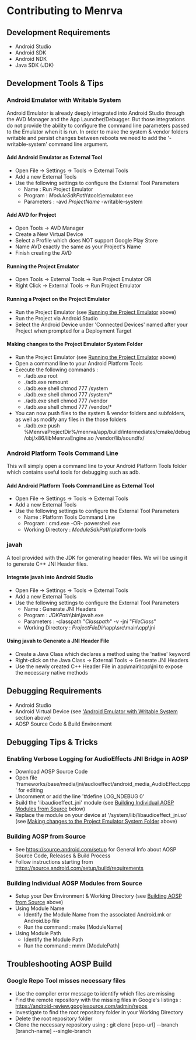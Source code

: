 # Contributing to Menrva

## Development Requirements
  - Android Studio
  - Android SDK
  - Android NDK
  - Java SDK (JDK)

## Development Tools & Tips

### Android Emulator with Writable System
Android Emulator is already deeply integrated into Android Studio through the AVD Manager and the App Launcher/Debugger.  But those integrations do not provide the ability to configure the command line parameters passed to the Emulator when it is run.  In order to make the system & vendor folders writable and persist changes between reboots we need to add the '-writable-system' command line argument.

#### Add Android Emulator as External Tool
  - Open File -> Settings -> Tools -> External Tools
  - Add a new External Tools
  - Use the following settings to configure the External Tool Parameters
    * Name : Run Project Emulator
    * Program : $ModuleSdkPath$\tools\emulator.exe
    * Parameters : -avd $ProjectName$ -writable-system

#### Add AVD for Project
  - Open Tools -> AVD Manager
  - Create a New Virtual Device
  - Select a Profile which does NOT support Google Play Store
  - Name AVD exactly the same as your Project's Name
  - Finish creating the AVD

#### Running the Project Emulator
  - Open Tools -> External Tools -> Run Project Emulator
  OR
  - Right Click -> External Tools -> Run Project Emulator

#### Running a Project on the Project Emulator
  - Run the Project Emulator (see [Running the Project Emulator](#running-the-project-emulator) above)
  - Run the Project via Android Studio
  - Select the Android Device under 'Connected Devices' named after your Project when prompted for a Deployment Target

#### Making changes to the Project Emulator System Folder
  - Run the Project Emulator (see [Running the Project Emulator](#running-the-project-emulator) above)
  - Open a command line to your Android Platform Tools
  - Execute the following commands :
    * ./adb.exe root
    * ./adb.exe remount
    * ./adb.exe shell chmod 777 /system
    * ./adb.exe shell chmod 777 /system/*
    * ./adb.exe shell chmod 777 /vendor
    * ./adb.exe shell chmod 777 /vendor/*
  - You can now push files to the system & vendor folders and subfolders, as well as modify any files in the those folders
    * ./adb.exe push %MenrvaProjectDir%/menrva/app/build/intermediates/cmake/debug/obj/x86/libMenrvaEngine.so /vendor/lib/soundfx/

### Android Platform Tools Command Line
This will simply open a command line to your Android Platform Tools folder which contains useful tools for debugging such as adb.

#### Add Android Platform Tools Command Line as External Tool
  - Open File -> Settings -> Tools -> External Tools
  - Add a new External Tools
  - Use the following settings to configure the External Tool Parameters
    * Name : Platform Tools Command Line
    * Program : cmd.exe -OR- powershell.exe
    * Working Directory : $ModuleSdkPath$\platform-tools

### javah
A tool provided with the JDK for generating header files.  We will be using it to generate C++ JNI Header files.

#### Integrate javah into Android Studio
  - Open File -> Settings -> Tools -> External Tools
  - Add a new External Tools
  - Use the following settings to configure the External Tool Parameters
    * Name : Generate JNI Headers
    * Program : $JDKPath$\bin\javah.exe
    * Parameters : -classpath "$Classpath$" -v -jni "$FileClass$"
    * Working Directory : $ProjectFileDir$\app\src\main\cpp\jni

#### Using javah to Generate a JNI Header File
  - Create a Java Class which declares a method using the 'native' keyword
  - Right-click on the Java Class -> External Tools -> Generate JNI Headers
  - Use the newly created C++ Header File in app\main\cpp\jni to expose the necessary native methods

## Debugging Requirements
  - Android Studio
  - Android Virtual Device (see ['Android Emulator with Writable System](#android-emulator-with-writable-system) section above)
  - AOSP Source Code & Build Environment

## Debugging Tips & Tricks
  
### Enabling Verbose Logging for AudioEffects JNI Bridge in AOSP
  - Download AOSP Source Code
  - Open file 'frameworks/base/media/jni/audioeffect/android_media_AudioEffect.cpp' for editing
  - Uncomment or add the line '#define LOG_NDEBUG 0'
  - Build the 'libaudioeffect_jni' module (see [Building Individual AOSP Modules from Source](#building-individual-aosp-modules-from-source) below)
  - Replace the module on your device at '/system/lib/libaudioeffect_jni.so' (see [Making changes to the Project Emulator System Folder](#making-changes-to-the-project-emulator-system-folder) above)
  
### Building AOSP from Source
  - See https://source.android.com/setup for General Info about AOSP Source Code, Releases & Build Process
  - Follow instructions starting from https://source.android.com/setup/build/requirements

### Building Individual AOSP Modules from Source
  - Setup your Dev Environment & Working Directory (see [Building AOSP from Source](#building-aosp-from-source) above)
  - Using Module Name
    * Identify the Module Name from the associated Android.mk or Android.bp file
    * Run the command : make [ModuleName]
  - Using Module Path
    * Identify the Module Path
    * Run the command : mmm [ModulePath]
  
## Troubleshooting AOSP Build

### Google Repo Tool misses necessary files
  - Use the compiler error message to identify which files are missing
  - Find the remote repository with the missing files in Google's listings : https://android-review.googlesource.com/admin/repos
  - Investigate to find the root repository folder in your Working Directory
  - Delete the root repository folder
  - Clone the necessary repository using : git clone [repo-url] --branch [branch-name] --single-branch
